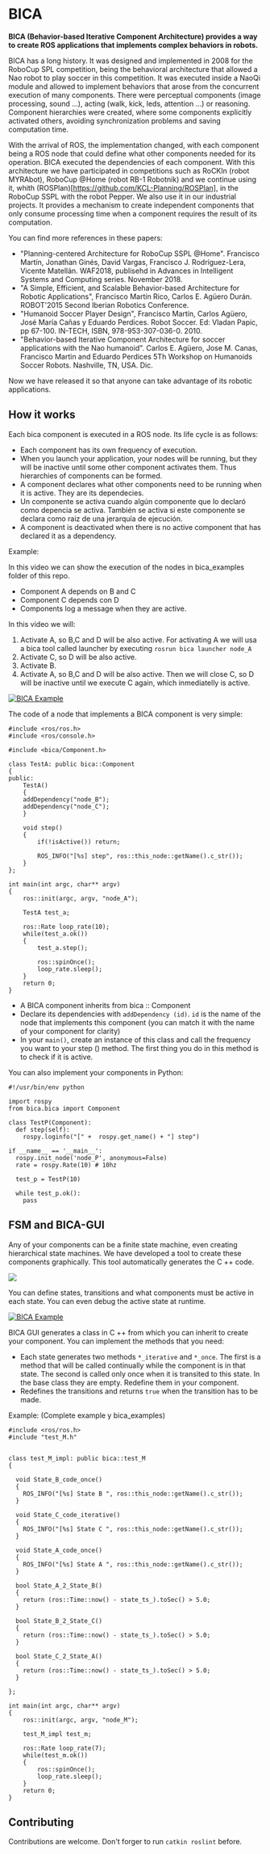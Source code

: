 # BICA

**BICA (Behavior-based Iterative Component Architecture) provides a way to create ROS applications that implements complex behaviors in robots.**

BICA has a long history. It was designed and implemented in 2008 for the RoboCup SPL competition, being the behavioral architecture that allowed a Nao robot to play soccer in this competition. It was executed inside a NaoQi module and allowed to implement behaviors that arose from the concurrent execution of many components. There were perceptual components (image processing, sound ...), acting (walk, kick, leds, attention ...) or reasoning. Component hierarchies were created, where some components explicitly activated others, avoiding synchronization problems and saving computation time.

With the arrival of ROS, the implementation changed, with each component being a ROS node that could define what other components needed for its operation. BICA executed the dependencies of each component. With this architecture we have participated in competitions such as RoCKIn (robot MYRAbot), RoboCup @Home (robot RB-1 Robotnik) and we continue using it, whith (ROSPlan)[https://github.com/KCL-Planning/ROSPlan], in the RoboCup SSPL with the robot Pepper. We also use it in our industrial projects. It provides a mechanism to create independent components that only consume processing time when a component requires the result of its computation.

You can find more references in these papers:

* "Planning-centered Architecture for RoboCup SSPL @Home". Francisco Martín, Jonathan Ginés, David Vargas, Francisco J. Rodríguez-Lera, Vicente Matellán. WAF2018, publisehd in Advances in Intelligent Systems and Computing series. November 2018.
* "A Simple, Efficient, and Scalable Behavior-based Architecture for Robotic Applications", Francisco Martín Rico, Carlos E. Agüero Durán. ROBOT'2015 Second Iberian Robotics Conference.
* "Humanoid Soccer Player Design", Francisco Martín, Carlos Agüero, José María Cañas y Eduardo Perdices. Robot Soccer. Ed: Vladan Papic, pp 67-100. IN-TECH, ISBN, 978-953-307-036-0. 2010.
* "Behavior-based Iterative Component Architecture for soccer applications with the Nao humanoid". Carlos E. Agüero, Jose M. Canas, Francisco Martin and Eduardo Perdices 5Th Workshop on Humanoids Soccer Robots. Nashville, TN, USA. Dic.

Now we have released it so that anyone can take advantage of its robotic applications.

## How it works

Each bica component is executed in a ROS node. Its life cycle is as follows:

* Each component has its own frequency of execution.
* When you launch your application, your nodes will be running, but they will be inactive until some other component activates them. Thus hierarchies of components can be formed.
* A component declares what other components need to be running when it is active. They are its dependecies. 
* Un componente se activa cuando algún  componente que lo declaró como depencia se activa. También se activa si este componente se declara como raiz de una jerarquía de ejecución.
* A component is deactivated when there is no active component that has declared it as a dependency.

Example:

In this video we can show the execution of the nodes in bica_examples folder of this repo. 

* Component A depends on B and C
* Component C depends con D
* Components log a message when they are active.

In this video we will:

1. Activate A, so B,C and D will be also active. For activating A we will usa a bica tool called launcher by executing `rosrun bica launcher node_A`
1. Activate C, so D will be also active.
1. Activate B.
1. Activate A, so B,C and D will be also active. Then we will close C, so D will be inactive until we execute C again, which inmediatelly is active.

[![BICA Example](https://img.youtube.com/vi/ozYrQdCbGA4/0.jpg)](https://www.youtube.com/watch?v=ozYrQdCbGA4)

The code of a node that implements a BICA component is very simple:

```
#include <ros/ros.h>
#include <ros/console.h>

#include <bica/Component.h>

class TestA: public bica::Component
{
public:
	TestA()
	{
    addDependency("node_B");
    addDependency("node_C");
	}

	void step()
	{
		if(!isActive()) return;

		ROS_INFO("[%s] step", ros::this_node::getName().c_str());
	}
};

int main(int argc, char** argv)
{
	ros::init(argc, argv, "node_A");

	TestA test_a;

	ros::Rate loop_rate(10);
	while(test_a.ok())
	{
		test_a.step();

		ros::spinOnce();
		loop_rate.sleep();
	}
	return 0;
}
```
* A BICA component inherits from bica :: Component
* Declare its dependencies with `addDependency (id)`. `id` is the name of the node that implements this component (you can match it with the name of your component for clarity)
* In your `main()`, create an instance of this class and call the frequency you want to your step () method. The first thing you do in this method is to check if it is active.

You can also implement your components in Python:

```
#!/usr/bin/env python

import rospy
from bica.bica import Component

class TestP(Component):
  def step(self):
    rospy.loginfo("[" +  rospy.get_name() + "] step")

if __name__ == '__main__':
  rospy.init_node('node_P', anonymous=False)
  rate = rospy.Rate(10) # 10hz

  test_p = TestP(10)

  while test_p.ok():
    pass
```

## FSM and BICA-GUI

Any of your components can be a finite state machine, even creating hierarchical state machines. We have developed a tool to create these components graphically. This tool automatically generates the C ++ code. 

![](https://raw.githubusercontent.com/IntelligentRoboticsLabs/BICA/images/images/hfsm.png)

You can define states, transitions and what components must be active in each state. You can even debug the active state at runtime.

[![BICA Example](https://img.youtube.com/vi/ImnmOF_CO1E/0.jpg)](https://www.youtube.com/watch?v=ImnmOF_CO1E)

BICA GUI generates a class in C ++ from which you can inherit to create your component. You can implement the methods that you need:
 * Each state generates two methods `*_iterative` and `*_once`. The first is a method that will be called continually while the component is in that state. The second is called only once when it is transited to this state. In the base class they are empty. Redefine them in your component.
* Redefines the transitions and returns `true` when the transition has to be made.

Example: (Complete example y bica_examples)

```
#include <ros/ros.h>
#include "test_M.h"


class test_M_impl: public bica::test_M
{

  void State_B_code_once()
  {
    ROS_INFO("[%s] State B ", ros::this_node::getName().c_str());
  }

  void State_C_code_iterative()
  {
    ROS_INFO("[%s] State C ", ros::this_node::getName().c_str());
  }

  void State_A_code_once()
  {
    ROS_INFO("[%s] State A ", ros::this_node::getName().c_str());
  }

  bool State_A_2_State_B()
  {
    return (ros::Time::now() - state_ts_).toSec() > 5.0;
  }

  bool State_B_2_State_C()
  {
    return (ros::Time::now() - state_ts_).toSec() > 5.0;
  }

  bool State_C_2_State_A()
  {
    return (ros::Time::now() - state_ts_).toSec() > 5.0;
  }

};

int main(int argc, char** argv)
{
	ros::init(argc, argv, "node_M");

	test_M_impl test_m;

	ros::Rate loop_rate(7);
	while(test_m.ok())
	{
		ros::spinOnce();
		loop_rate.sleep();
	}
	return 0;
}
```

## Contributing

Contributions are welcome. Don't forger to run `catkin roslint` before.
